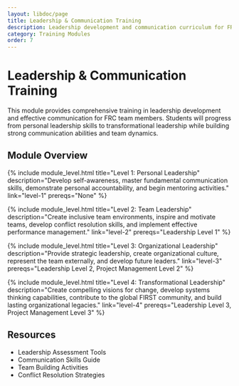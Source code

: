 ```yaml
---
layout: libdoc/page
title: Leadership & Communication Training
description: Leadership development and communication curriculum for FRC teams
category: Training Modules
order: 7
---
```


# Leadership & Communication Training

This module provides comprehensive training in leadership development and effective communication for FRC team members. Students will progress from personal leadership skills to transformational leadership while building strong communication abilities and team dynamics.

## Module Overview

{% include module_level.html 
  title="Level 1: Personal Leadership"
  description="Develop self-awareness, master fundamental communication skills, demonstrate personal accountability, and begin mentoring activities."
  link="level-1"
  prereqs="None" %}

{% include module_level.html 
  title="Level 2: Team Leadership"
  description="Create inclusive team environments, inspire and motivate teams, develop conflict resolution skills, and implement effective performance management."
  link="level-2"
  prereqs="Leadership Level 1" %}

{% include module_level.html 
  title="Level 3: Organizational Leadership"
  description="Provide strategic leadership, create organizational culture, represent the team externally, and develop future leaders."
  link="level-3"
  prereqs="Leadership Level 2, Project Management Level 2" %}

{% include module_level.html 
  title="Level 4: Transformational Leadership"
  description="Create compelling visions for change, develop systems thinking capabilities, contribute to the global FIRST community, and build lasting organizational legacies."
  link="level-4"
  prereqs="Leadership Level 3, Project Management Level 3" %}

## Resources
- Leadership Assessment Tools
- Communication Skills Guide
- Team Building Activities
- Conflict Resolution Strategies